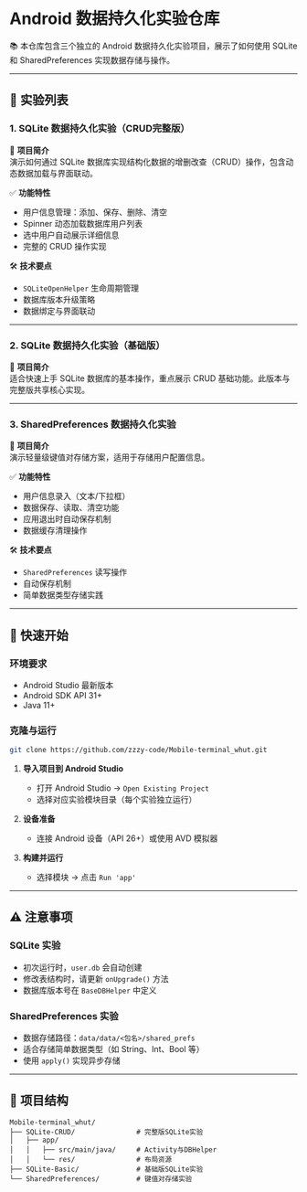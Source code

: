 # Android 数据持久化实验仓库

📚 本仓库包含三个独立的 Android 数据持久化实验项目，展示了如何使用 SQLite 和 SharedPreferences 实现数据存储与操作。

---

## 🧪 实验列表

### 1. SQLite 数据持久化实验（CRUD完整版）
📌 **项目简介**  
演示如何通过 SQLite 数据库实现结构化数据的增删改查（CRUD）操作，包含动态数据加载与界面联动。

✅ **功能特性**
- 用户信息管理：添加、保存、删除、清空
- Spinner 动态加载数据库用户列表
- 选中用户自动展示详细信息
- 完整的 CRUD 操作实现

🛠 **技术要点**
- `SQLiteOpenHelper` 生命周期管理
- 数据库版本升级策略
- 数据绑定与界面联动

---

### 2. SQLite 数据持久化实验（基础版）
📌 **项目简介**  
适合快速上手 SQLite 数据库的基本操作，重点展示 CRUD 基础功能。此版本与完整版共享核心实现。

---

### 3. SharedPreferences 数据持久化实验
📌 **项目简介**  
演示轻量级键值对存储方案，适用于存储用户配置信息。

✅ **功能特性**
- 用户信息录入（文本/下拉框）
- 数据保存、读取、清空功能
- 应用退出时自动保存机制
- 数据缓存清理操作

🛠 **技术要点**
- `SharedPreferences` 读写操作
- 自动保存机制
- 简单数据类型存储实践

---

## 🚀 快速开始

### 环境要求
- Android Studio 最新版本
- Android SDK API 31+
- Java 11+

### 克隆与运行
```bash
git clone https://github.com/zzzy-code/Mobile-terminal_whut.git
```

1. **导入项目到 Android Studio**
   - 打开 Android Studio → `Open Existing Project`
   - 选择对应实验模块目录（每个实验独立运行）

2. **设备准备**
   - 连接 Android 设备（API 26+）或使用 AVD 模拟器

3. **构建并运行**
   - 选择模块 → 点击 `Run 'app'`

---

## ⚠️ 注意事项

### SQLite 实验
- 初次运行时，`user.db` 会自动创建
- 修改表结构时，请更新 `onUpgrade()` 方法
- 数据库版本号在 `BaseDBHelper` 中定义

### SharedPreferences 实验
- 数据存储路径：`data/data/<包名>/shared_prefs`
- 适合存储简单数据类型（如 String、Int、Bool 等）
- 使用 `apply()` 实现异步存储

---

## 🧩 项目结构
```
Mobile-terminal_whut/
├── SQLite-CRUD/               # 完整版SQLite实验
│   ├── app/
│   │   ├── src/main/java/     # Activity与DBHelper
│   │   └── res/               # 布局资源
├── SQLite-Basic/              # 基础版SQLite实验
└── SharedPreferences/         # 键值对存储实验
```
